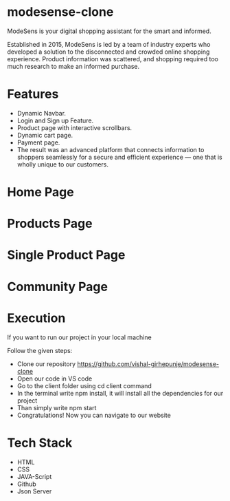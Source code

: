# modesense-clone
ModeSens is your digital shopping assistant for the smart and informed.

Established in 2015, ModeSens is led by a team of industry experts who developed a solution to the disconnected and crowded online shopping experience. Product information was scattered, and shopping required too much research to make an informed purchase.

# Features
- Dynamic Navbar.
- Login and Sign up Feature.
- Product page with interactive scrollbars.
- Dynamic cart page.
- Payment page.
- The result was an advanced platform that connects information to shoppers seamlessly for a secure and efficient experience — one that is wholly unique to our customers.

# Home Page

# Products Page

# Single Product Page

# Community Page

# Execution
If you want to run our project in your local machine

Follow the given steps:

- Clone our repository https://github.com/vishal-girhepunje/modesense-clone
- Open our code in VS code
- Go to the client folder using cd client command
- In the terminal write npm install, it will install all the dependencies for our project
- Than simply write npm start
- Congratulations! Now you can navigate to our website

# Tech Stack
- HTML
- CSS
- JAVA-Script
- Github
- Json Server

